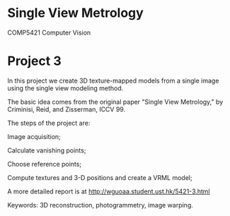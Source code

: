 # Single View Metrology
COMP5421 Computer Vision

# Project 3
In this project we create 3D texture-mapped models from a single image using the single view modeling method.

The basic idea comes from the original paper "Single View Metrology," by Criminisi, Reid, and Zisserman, ICCV 99.

The steps of the project are:

Image acquisition;

Calculate vanishing points;

Choose reference points;

Compute textures and 3-D positions and create a VRML model;


A more detailed report is at http://wguoaa.student.ust.hk/5421-3.html

Keywords: 3D reconstruction, photogrammetry, image warping.
